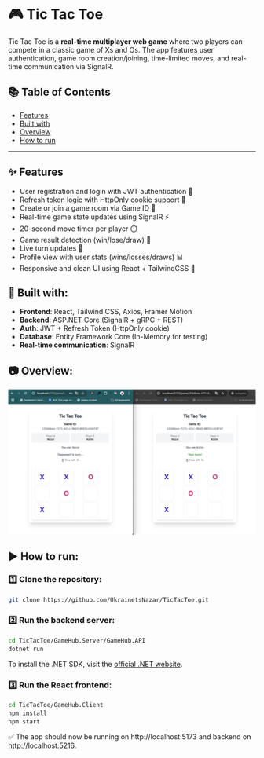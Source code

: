# 🎮 Tic Tac Toe

Tic Tac Toe is a **real-time multiplayer web game** where two players can compete in a classic game of Xs and Os.
The app features user authentication, game room creation/joining, time-limited moves, and real-time communication via SignalR.

## 📚 Table of Contents

- [Features](#-features)
- [Built with](#-built-with)
- [Overview](#-overview)
- [How to run](#%EF%B8%8F-how-to-run)

---

## ✨ Features

- User registration and login with JWT authentication 🔐
- Refresh token logic with HttpOnly cookie support 🍪
- Create or join a game room via Game ID 🎲
- Real-time game state updates using SignalR ⚡
- 20-second move timer per player ⏱️
- Game result detection (win/lose/draw) 🎯
- Live turn updates 💬
- Profile view with user stats (wins/losses/draws) 📊
- Responsive and clean UI using React + TailwindCSS 🧩

## 🧰 Built with:

- **Frontend**: React, Tailwind CSS, Axios, Framer Motion
- **Backend**: ASP.NET Core (SignalR + gRPC + REST)
- **Auth**: JWT + Refresh Token (HttpOnly cookie)
- **Database**: Entity Framework Core (In-Memory for testing)
- **Real-time communication**: SignalR

## 📷 Overview:

<img src="GameHub.Client/src/assets/Screenshot 2025-07-15 at 17.43.35.png" width="600" />

## ▶️ How to run:

### 1️⃣ Clone the repository:
```bash
git clone https://github.com/UkrainetsNazar/TicTacToe.git
```

### 2️⃣ Run the backend server:
```bash
cd TicTacToe/GameHub.Server/GameHub.API
dotnet run
```
To install the .NET SDK, visit the [official .NET website](https://dotnet.microsoft.com/en-us/download).

### 3️⃣ Run the React frontend:
```bash
cd TicTacToe/GameHub.Client
npm install
npm start
```

✅ The app should now be running on http://localhost:5173 and backend on http://localhost:5216.

